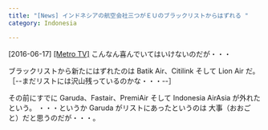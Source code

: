 ```yaml
---
title: "[News] インドネシアの航空会社三つがＥＵのブラックリストからはずれる "
category: Indonesia

---
```


[2016-06-17] [[Metro TV]](http://metrotvn.ws/GNGXmwvb)  こんなん喜んでいてはいけないのだが・・・

 ブラックリストから新たにはずれたのは
Batik Air、Citilink そして Lion Air だ。
［--まだリストには沢山残っているのかな・・・--］

 その前にすでに
Garuda、Fastair、PremiAir そして
Indonesia AirAsia が外れたという。
・・・というか Garuda がリストにあったというのは
大事（おおごと）だと思うのだが・・・。

